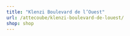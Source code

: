 ```yaml
---
title: "Klenzi Boulevard de l’Ouest"
url: /attecoube/klenzi-boulevard-de-louest/
shop: shop
---
```

